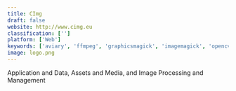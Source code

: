 ```yaml
---
title: CImg
draft: false 
website: http://www.cimg.eu
classification: ['']
platform: ['Web']
keywords: ['aviary', 'ffmpeg', 'graphicsmagick', 'imagemagick', 'opencv', 'imgix']
image: logo.png
---
```

Application and Data, Assets and Media, and Image Processing and Management